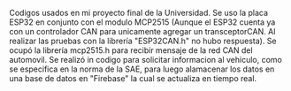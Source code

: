 Codigos usados en mi proyecto final de la Universidad.
Se uso la placa ESP32 en conjunto con el modulo MCP2515 (Aunque el ESP32 cuenta ya con un controlador CAN para unicamente agregar un transceptorCAN. Al realizar las pruebas con la librería 
"ESP32CAN.h" no hubo respuesta).
Se ocupó la librería mcp2515.h para recibir mensaje de la red CAN del automovil.
Se realizó in codigo para solicitar informacion al vehiculo, como se especifica en la norma de la SAE, para luego alamacenar los datos en una base de datos en 
"Firebase" la cual se actualiza en tiempo real.
